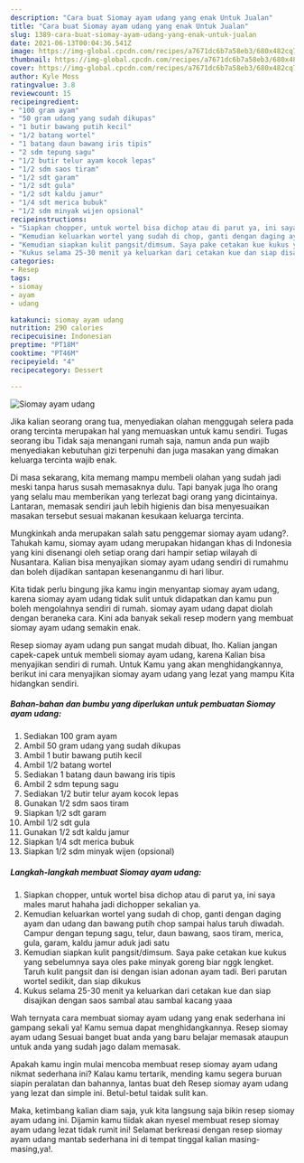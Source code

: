 ```yaml
---
description: "Cara buat Siomay ayam udang yang enak Untuk Jualan"
title: "Cara buat Siomay ayam udang yang enak Untuk Jualan"
slug: 1389-cara-buat-siomay-ayam-udang-yang-enak-untuk-jualan
date: 2021-06-13T00:04:36.541Z
image: https://img-global.cpcdn.com/recipes/a7671dc6b7a58eb3/680x482cq70/siomay-ayam-udang-foto-resep-utama.jpg
thumbnail: https://img-global.cpcdn.com/recipes/a7671dc6b7a58eb3/680x482cq70/siomay-ayam-udang-foto-resep-utama.jpg
cover: https://img-global.cpcdn.com/recipes/a7671dc6b7a58eb3/680x482cq70/siomay-ayam-udang-foto-resep-utama.jpg
author: Kyle Moss
ratingvalue: 3.8
reviewcount: 15
recipeingredient:
- "100 gram ayam"
- "50 gram udang yang sudah dikupas"
- "1 butir bawang putih kecil"
- "1/2 batang wortel"
- "1 batang daun bawang iris tipis"
- "2 sdm tepung sagu"
- "1/2 butir telur ayam kocok lepas"
- "1/2 sdm saos tiram"
- "1/2 sdt garam"
- "1/2 sdt gula"
- "1/2 sdt kaldu jamur"
- "1/4 sdt merica bubuk"
- "1/2 sdm minyak wijen opsional"
recipeinstructions:
- "Siapkan chopper, untuk wortel bisa dichop atau di parut ya, ini saya males marut hahaha jadi dichopper sekalian ya."
- "Kemudian keluarkan wortel yang sudah di chop, ganti dengan daging ayam dan udang dan bawang putih chop sampai halus taruh diwadah. Campur dengan tepung sagu, telur, daun bawang, saos tiram, merica, gula, garam, kaldu jamur aduk jadi satu"
- "Kemudian siapkan kulit pangsit/dimsum. Saya pake cetakan kue kukus yang sebelumnya saya oles pake minyak goreng biar nggk lengket. Taruh kulit pangsit dan isi dengan isian adonan ayam tadi. Beri parutan wortel sedikit, dan siap dikukus"
- "Kukus selama 25-30 menit ya keluarkan dari cetakan kue dan siap disajikan dengan saos sambal atau sambal kacang yaaa"
categories:
- Resep
tags:
- siomay
- ayam
- udang

katakunci: siomay ayam udang 
nutrition: 290 calories
recipecuisine: Indonesian
preptime: "PT18M"
cooktime: "PT46M"
recipeyield: "4"
recipecategory: Dessert

---
```



![Siomay ayam udang](https://img-global.cpcdn.com/recipes/a7671dc6b7a58eb3/680x482cq70/siomay-ayam-udang-foto-resep-utama.jpg)

Jika kalian seorang orang tua, menyediakan olahan menggugah selera pada orang tercinta merupakan hal yang memuaskan untuk kamu sendiri. Tugas seorang ibu Tidak saja menangani rumah saja, namun anda pun wajib menyediakan kebutuhan gizi terpenuhi dan juga masakan yang dimakan keluarga tercinta wajib enak.

Di masa  sekarang, kita memang mampu membeli olahan yang sudah jadi meski tanpa harus susah memasaknya dulu. Tapi banyak juga lho orang yang selalu mau memberikan yang terlezat bagi orang yang dicintainya. Lantaran, memasak sendiri jauh lebih higienis dan bisa menyesuaikan masakan tersebut sesuai makanan kesukaan keluarga tercinta. 



Mungkinkah anda merupakan salah satu penggemar siomay ayam udang?. Tahukah kamu, siomay ayam udang merupakan hidangan khas di Indonesia yang kini disenangi oleh setiap orang dari hampir setiap wilayah di Nusantara. Kalian bisa menyajikan siomay ayam udang sendiri di rumahmu dan boleh dijadikan santapan kesenanganmu di hari libur.

Kita tidak perlu bingung jika kamu ingin menyantap siomay ayam udang, karena siomay ayam udang tidak sulit untuk didapatkan dan kamu pun boleh mengolahnya sendiri di rumah. siomay ayam udang dapat diolah dengan beraneka cara. Kini ada banyak sekali resep modern yang membuat siomay ayam udang semakin enak.

Resep siomay ayam udang pun sangat mudah dibuat, lho. Kalian jangan capek-capek untuk membeli siomay ayam udang, karena Kalian bisa menyajikan sendiri di rumah. Untuk Kamu yang akan menghidangkannya, berikut ini cara menyajikan siomay ayam udang yang lezat yang mampu Kita hidangkan sendiri.

<!--inarticleads1-->

##### Bahan-bahan dan bumbu yang diperlukan untuk pembuatan Siomay ayam udang:

1. Sediakan 100 gram ayam
1. Ambil 50 gram udang yang sudah dikupas
1. Ambil 1 butir bawang putih kecil
1. Ambil 1/2 batang wortel
1. Sediakan 1 batang daun bawang iris tipis
1. Ambil 2 sdm tepung sagu
1. Sediakan 1/2 butir telur ayam kocok lepas
1. Gunakan 1/2 sdm saos tiram
1. Siapkan 1/2 sdt garam
1. Ambil 1/2 sdt gula
1. Gunakan 1/2 sdt kaldu jamur
1. Siapkan 1/4 sdt merica bubuk
1. Siapkan 1/2 sdm minyak wijen (opsional)




<!--inarticleads2-->

##### Langkah-langkah membuat Siomay ayam udang:

1. Siapkan chopper, untuk wortel bisa dichop atau di parut ya, ini saya males marut hahaha jadi dichopper sekalian ya.
1. Kemudian keluarkan wortel yang sudah di chop, ganti dengan daging ayam dan udang dan bawang putih chop sampai halus taruh diwadah. Campur dengan tepung sagu, telur, daun bawang, saos tiram, merica, gula, garam, kaldu jamur aduk jadi satu
1. Kemudian siapkan kulit pangsit/dimsum. Saya pake cetakan kue kukus yang sebelumnya saya oles pake minyak goreng biar nggk lengket. Taruh kulit pangsit dan isi dengan isian adonan ayam tadi. Beri parutan wortel sedikit, dan siap dikukus
1. Kukus selama 25-30 menit ya keluarkan dari cetakan kue dan siap disajikan dengan saos sambal atau sambal kacang yaaa




Wah ternyata cara membuat siomay ayam udang yang enak sederhana ini gampang sekali ya! Kamu semua dapat menghidangkannya. Resep siomay ayam udang Sesuai banget buat anda yang baru belajar memasak ataupun untuk anda yang sudah jago dalam memasak.

Apakah kamu ingin mulai mencoba membuat resep siomay ayam udang nikmat sederhana ini? Kalau kamu tertarik, mending kamu segera buruan siapin peralatan dan bahannya, lantas buat deh Resep siomay ayam udang yang lezat dan simple ini. Betul-betul taidak sulit kan. 

Maka, ketimbang kalian diam saja, yuk kita langsung saja bikin resep siomay ayam udang ini. Dijamin kamu tiidak akan nyesel membuat resep siomay ayam udang lezat tidak rumit ini! Selamat berkreasi dengan resep siomay ayam udang mantab sederhana ini di tempat tinggal kalian masing-masing,ya!.

